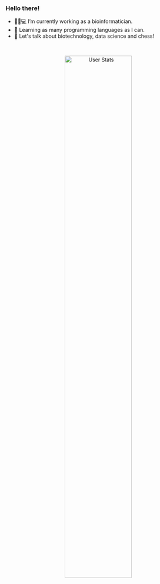 ### Hello there! 

- 👨‍🔬💻 I’m currently working as a bioinformatician.
- 🐍 Learning as many programming languages as I can.
- 💬 Let's talk about biotechnology, data science and chess!

<br>

<p align="center">
  <img alt="User Stats" src="https://github-readme-stats.vercel.app/api?username=svalvaro&&show_icons=true&&theme=dark" width="60.25%"/>
</p>




